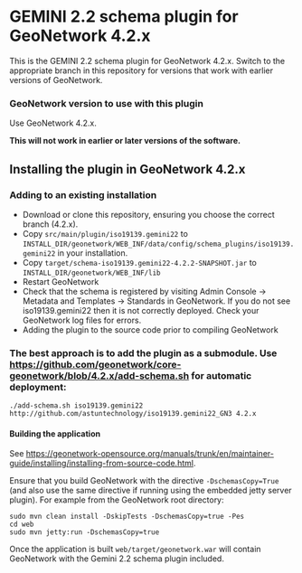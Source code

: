 # GEMINI 2.2 schema plugin for GeoNetwork 4.2.x

This is the GEMINI 2.2 schema plugin for GeoNetwork 4.2.x. Switch to the appropriate branch in this repository for versions that work with earlier versions of GeoNetwork.

### GeoNetwork version to use with this plugin

Use GeoNetwork 4.2.x.

**This will not work in earlier or later versions of the software.**

## Installing the plugin in GeoNetwork 4.2.x

### Adding to an existing installation

* Download or clone this repository, ensuring you choose the correct branch (4.2.x).
* Copy `src/main/plugin/iso19139.gemini22` to `INSTALL_DIR/geonetwork/WEB_INF/data/config/schema_plugins/iso19139.gemini22` in your installation.
* Copy `target/schema-iso19139.gemini22-4.2.2-SNAPSHOT.jar` to `INSTALL_DIR/geonetwork/WEB_INF/lib`
* Restart GeoNetwork
* Check that the schema is registered by visiting Admin Console -> Metadata and Templates -> Standards in GeoNetwork. If you do not see iso19139.gemini22 then it is not correctly deployed.  Check your GeoNetwork log files for errors.
* Adding the plugin to the source code prior to compiling GeoNetwork

### The best approach is to add the plugin as a submodule. Use https://github.com/geonetwork/core-geonetwork/blob/4.2.x/add-schema.sh for automatic deployment:

```
./add-schema.sh iso19139.gemini22 http://github.com/astuntechnology/iso19139.gemini22_GN3 4.2.x
```

#### Building the application 

See https://geonetwork-opensource.org/manuals/trunk/en/maintainer-guide/installing/installing-from-source-code.html. 

Ensure that you build GeoNetwork with the directive `-DschemasCopy=True` (and also use the same directive if running using the embedded jetty server plugin). For example from the GeoNetwork root directory:

```
sudo mvn clean install -DskipTests -DschemasCopy=true -Pes
cd web
sudo mvn jetty:run -DschemasCopy=true
```


Once the application is built `web/target/geonetwork.war` will contain GeoNetwork with the Gemini 2.2 schema plugin included.